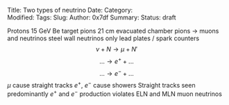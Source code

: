 Title: Two types of neutrino
Date: 
Category:  
Modified: 
Tags: 
Slug: 
Author: 0x7df
Summary: 
Status: draft

Protons
15 GeV
Be target
pions
21 cm evacuated chamber
pions -> muons and neutrinos
steel wall
neutrinos only
lead plates / spark counters
$$ \nu + N \rightarrow \mu + N' $$
$$ ... \rightarrow e^+ + ... $$
$$ ... \rightarrow e^- + ... $$
$\mu$ cause straight tracks
$e^+$, $e^-$ cause showers
Straight tracks seen predominantly $e^+$ and $e^-$ production violates ELN and
MLN muon neutrinos


